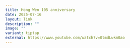 ```yaml
---
title: Hong Wen 105 anniversary
date: 2025-07-16
layout: link
description: ""
image: ""
variant: tiptap
external: https://www.youtube.com/watch?v=0tmdLwkm0ao
---
```

